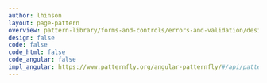 ```yaml
---
author: lhinson
layout: page-pattern
overview: pattern-library/forms-and-controls/errors-and-validation/design/overview.md
design: false
code: false
code_html: false
code_angular: false
impl_angular: https://www.patternfly.org/angular-patternfly/#/api/patternfly.validation:pfValidation
---
```

